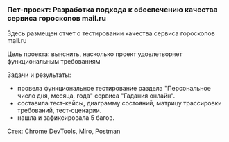 ### Пет-проект: Разработка подхода к обеспечению качества сервиса гороскопов mail.ru

Здесь размещен отчет о тестировании качества сервиса гороскопов mail.ru

Цель проекта: выяснить, насколько проект удовлетворяет функциональным требованиям

Задачи и результаты: 
- провела функциональное тестирование раздела "Персональное число дня, месяца, года" сервиса "Гадания онлайн".
- составила тест-кейсы, диаграмму состояний, матрицу трассировки требований, тест-сценарии.
- нашла и зафиксировала 5 багов.

Стек: Chrome DevTools, Miro, Postman
